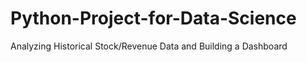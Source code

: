 # Python-Project-for-Data-Science

Analyzing Historical Stock/Revenue Data and Building a Dashboard
